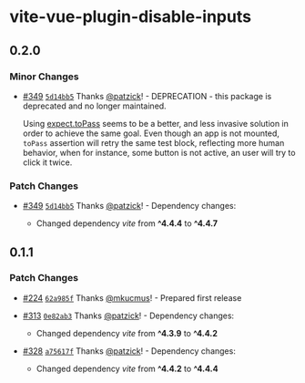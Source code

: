 # vite-vue-plugin-disable-inputs

## 0.2.0

### Minor Changes

- [#349](https://github.com/shopware/frontends/pull/349) [`5d14bb5`](https://github.com/shopware/frontends/commit/5d14bb5df65fb14d630a8c4ab2b474fde04c477b) Thanks [@patzick](https://github.com/patzick)! - DEPRECATION - this package is deprecated and no longer maintained.

  Using [expect.toPass](https://playwright.dev/docs/test-assertions#expecttopass) seems to be a better, and less invasive solution in order to achieve the same goal. Even though an app is not mounted, `toPass` assertion will retry the same test block, reflecting more human behavior, when for instance, some button is not active, an user will try to click it twice.

### Patch Changes

- [#349](https://github.com/shopware/frontends/pull/349) [`5d14bb5`](https://github.com/shopware/frontends/commit/5d14bb5df65fb14d630a8c4ab2b474fde04c477b) Thanks [@patzick](https://github.com/patzick)! - Dependency changes:

  - Changed dependency _vite_ from **^4.4.4** to **^4.4.7**

## 0.1.1

### Patch Changes

- [#224](https://github.com/shopware/frontends/pull/224) [`62a985f`](https://github.com/shopware/frontends/commit/62a985f6b6ab81a38454c75e747bf425383e25e7) Thanks [@mkucmus](https://github.com/mkucmus)! - Prepared first release

- [#313](https://github.com/shopware/frontends/pull/313) [`0e82ab3`](https://github.com/shopware/frontends/commit/0e82ab395cc88e992d2d64853d27603548c36bb9) Thanks [@patzick](https://github.com/patzick)! - Dependency changes:

  - Changed dependency _vite_ from **^4.3.9** to **^4.4.2**

- [#328](https://github.com/shopware/frontends/pull/328) [`a75617f`](https://github.com/shopware/frontends/commit/a75617f4104f7e66599aa5341e46759bb9d414c9) Thanks [@patzick](https://github.com/patzick)! - Dependency changes:

  - Changed dependency _vite_ from **^4.4.2** to **^4.4.4**
